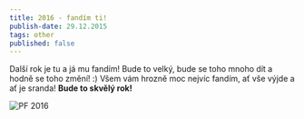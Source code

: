 ```yaml
---
title: 2016 - fandím ti!
publish-date: 29.12.2015
tags: other
published: false
---
```

Další rok je tu a já mu fandím! Bude to velký, bude se toho mnoho dít a hodně se toho změní! :) Všem vám hrozně moc nejvíc fandím, ať vše výjde a ať je sranda! **Bude to skvělý rok!**

<img src="/img/posts/10-pf2016.jpg" alt="PF 2016" />
